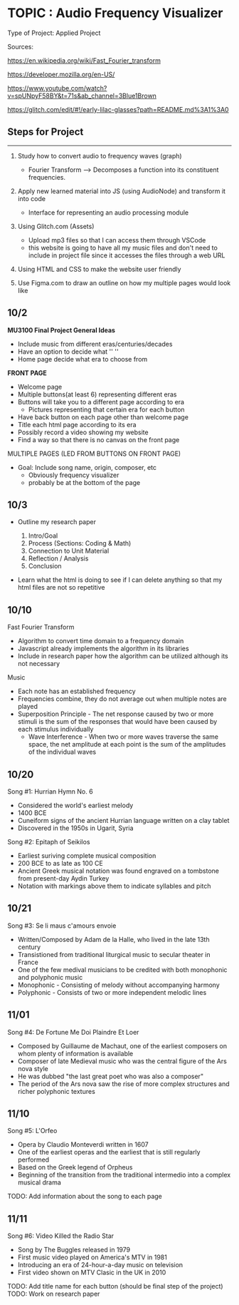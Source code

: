 
# TOPIC : Audio Frequency Visualizer

Type of Project: Applied Project

Sources:

<https://en.wikipedia.org/wiki/Fast_Fourier_transform>

<https://developer.mozilla.org/en-US/>

<https://www.youtube.com/watch?v=spUNpyF58BY&t=71s&ab_channel=3Blue1Brown>

<https://glitch.com/edit/#!/early-lilac-glasses?path=README.md%3A1%3A0>

## Steps for Project

-----------------------

1) Study how to convert audio to frequency waves (graph)
    - Fourier Transform
 --> Decomposes a function into its constituent frequencies.
2) Apply new learned material into JS (using AudioNode) and transform it into code
    - Interface for representing an audio processing module

3) Using Glitch.com (Assets)
    - Upload mp3 files so that I can access them through VSCode
    - this website is going to have all my music files and don't need to include in project file
    since it accesses the files through a web URL
4) Using HTML and CSS to make the website user friendly
5) Use Figma.com to draw an outline on how my multiple pages would look like

## 10/2

**MU3100 Final Project General Ideas** 

- Include music from different eras/centuries/decades
- Have an option to decide what     ''          ''
- Home page decide what era to choose from

**FRONT PAGE**

- Welcome page
- Multiple buttons(at least 6) representing different eras
- Buttons will take you to a different page according to era
  - Pictures representing that certain era for each button
- Have back button on each page other than welcome page
- Title each html page according to its era
- Possibly record a video showing my website
- Find a way so that there is no canvas on the front page

MULTIPLE PAGES (LED FROM BUTTONS ON FRONT PAGE)

- Goal: Include song name, origin, composer, etc
  - Obviously frequency visualizer
  - probably be at the bottom of the page

## 10/3

- Outline my research paper
    1. Intro/Goal
    2. Process (Sections: Coding & Math)
    3. Connection to Unit Material
    4. Reflection / Analysis
    5. Conclusion

- Learn what the html is doing to see if I can delete anything
  so that my html files are not so repetitive

## 10/10

 Fast Fourier Transform

- Algorithm to convert time domain to a frequency domain
- Javascript already implements the algorithm in its libraries
- Include in research paper how the algorithm can be utilized
      although its not necessary

Music

- Each note has an established frequency
- Frequencies combine, they do not average out when multiple notes are played
- Superposition Principle - The net response caused by two or more stimuli is the sum
      of the responses that would have been caused by each stimulus individually
  - Wave Interference - When two or more waves traverse the same space, the net
    amplitude at each point is the sum of the amplitudes of the individual waves

## 10/20

Song #1: Hurrian Hymn No. 6

- Considered the world's earliest melody
- 1400 BCE
- Cuneiform signs of the ancient Hurrian language written on a clay tablet
- Discovered in the 1950s in Ugarit, Syria

Song #2: Epitaph of Seikilos

- Earliest suriving complete musical composition
- 200 BCE to as late as 100 CE
- Ancient Greek musical notation was found engraved on a tombstone from present-day Aydin Turkey
- Notation with markings above them to indicate syllables and pitch

## 10/21

Song #3: Se li maus c'amours envoie

- Written/Composed by Adam de la Halle, who lived in the late 13th century
- Transistioned from traditional liturgical music to secular theater in France
- One of the few medival musicians to be credited with both monophonic and polyphonic music
- Monophonic - Consisting of melody without accompanying harmony
- Polyphonic - Consists of two or more independent melodic lines

## 11/01

Song #4: De Fortune Me Doi Plaindre Et Loer

- Composed by Guillaume de Machaut, one of the earliest composers on whom plenty of information is available
- Composer of late Medieval music who was the central figure of the Ars nova style
- He was dubbed "the last great poet who was also a composer"
- The period of the Ars nova saw the rise of more complex structures and richer polyphonic textures

## 11/10

Song #5: L'Orfeo

- Opera by Claudio Monteverdi written in 1607
- One of the earliest operas and the earliest that is still regularly performed
- Based on the Greek legend of Orpheus
- Beginning of the transition from the traditional intermedio into a complex musical drama

TODO: Add information about the song to each page

## 11/11

Song #6: Video Killed the Radio Star

- Song by The Buggles released in 1979
- First music video played on America's MTV in 1981
- Introducing an era of 24-hour-a-day music on television
- First video shown on MTV Clasic in the UK in 2010

TODO: Add title name for each button (should be final step of the project)
TODO: Work on research paper 
